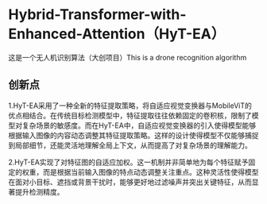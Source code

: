 # Hybrid-Transformer-with-Enhanced-Attention（HyT-EA）

这是一个无人机识别算法（大创项目）This is a drone recognition algorithm

## 创新点

1.HyT-EA采用了一种全新的特征提取策略，将自适应视觉变换器与MobileViT的优点相结合。在传统目标检测模型中，特征提取往往依赖固定的卷积核，限制了模型对复杂场景的敏感度。而在HyT-EA中，自适应视觉变换器的引入使得模型能够根据输入图像的内容动态调整其特征提取策略。这样的设计使得模型不仅能够捕捉到局部细节，还能灵活地理解全局上下文，从而提高了对复杂场景的理解能力。

2.HyT-EA实现了对特征图的自适应加权。这一机制并非简单地为每个特征赋予固定的权重，而是根据当前输入图像的特点动态调整关注重点。这种灵活性使得模型在面对小目标、遮挡或背景干扰时，能够更好地过滤噪声并突出关键特征，从而显著提升检测精度。

